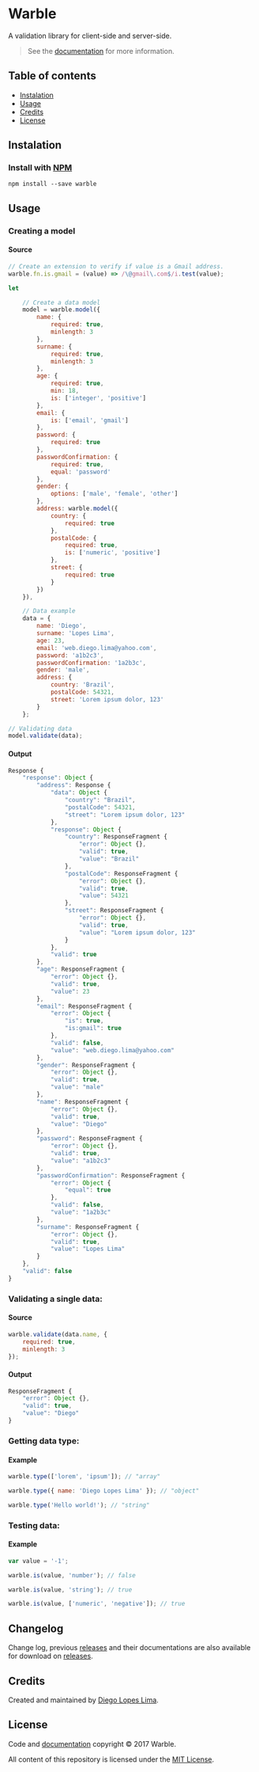 # Warble

A validation library for client-side and server-side.

> See the [documentation](https://github.com/DiegoLopesLima/warble/wiki/Documentation) for more information.

## Table of contents

- [Instalation](#instalation)
- [Usage](#usage)
- [Credits](#credits)
- [License](#license)

## Instalation

### Install with [NPM](https://www.npmjs.com/package/warble)

```
npm install --save warble
```

## Usage

### Creating a model

#### Source

```javascript
// Create an extension to verify if value is a Gmail address.
warble.fn.is.gmail = (value) => /\@gmail\.com$/i.test(value);

let

	// Create a data model
	model = warble.model({
		name: {
			required: true,
			minlength: 3
		},
		surname: {
			required: true,
			minlength: 3
		},
		age: {
			required: true,
			min: 18,
			is: ['integer', 'positive']
		},
		email: {
			is: ['email', 'gmail']
		},
		password: {
			required: true
		},
		passwordConfirmation: {
			required: true,
			equal: 'password'
		},
		gender: {
			options: ['male', 'female', 'other']
		},
		address: warble.model({
			country: {
				required: true
			},
			postalCode: {
				required: true,
				is: ['numeric', 'positive']
			},
			street: {
				required: true
			}
		})
	}),

	// Data example
	data = {
		name: 'Diego',
		surname: 'Lopes Lima',
		age: 23,
		email: 'web.diego.lima@yahoo.com',
		password: 'a1b2c3',
		passwordConfirmation: '1a2b3c',
		gender: 'male',
		address: {
			country: 'Brazil',
			postalCode: 54321,
			street: 'Lorem ipsum dolor, 123'
		}
	};

// Validating data
model.validate(data);
```

#### Output

```javascript
Response {
	"response": Object {
		"address": Response {
			"data": Object {
				"country": "Brazil",
				"postalCode": 54321,
				"street": "Lorem ipsum dolor, 123"
			},
			"response": Object {
				"country": ResponseFragment {
					"error": Object {},
					"valid": true,
					"value": "Brazil"
				},
				"postalCode": ResponseFragment {
					"error": Object {},
					"valid": true,
					"value": 54321
				},
				"street": ResponseFragment {
					"error": Object {},
					"valid": true,
					"value": "Lorem ipsum dolor, 123"
				}
			},
			"valid": true
		},
		"age": ResponseFragment {
			"error": Object {},
			"valid": true,
			"value": 23
		},
		"email": ResponseFragment {
			"error": Object {
				"is": true,
				"is:gmail": true
			},
			"valid": false,
			"value": "web.diego.lima@yahoo.com"
		},
		"gender": ResponseFragment {
			"error": Object {},
			"valid": true,
			"value": "male"
		},
		"name": ResponseFragment {
			"error": Object {},
			"valid": true,
			"value": "Diego"
		},
		"password": ResponseFragment {
			"error": Object {},
			"valid": true,
			"value": "a1b2c3"
		},
		"passwordConfirmation": ResponseFragment {
			"error": Object {
				"equal": true
			},
			"valid": false,
			"value": "1a2b3c"
		},
		"surname": ResponseFragment {
			"error": Object {},
			"valid": true,
			"value": "Lopes Lima"
		}
	},
	"valid": false
}
```

### Validating a single data:

#### Source

```javascript
warble.validate(data.name, {
	required: true,
	minlength: 3
});
```

#### Output

```javascript
ResponseFragment {
	"error": Object {},
	"valid": true,
	"value": "Diego"
}
```

### Getting data type:

#### Example
```javascript
warble.type(['lorem', 'ipsum']); // "array"

warble.type({ name: 'Diego Lopes Lima' }); // "object"

warble.type('Hello world!'); // "string"
```

### Testing data:

#### Example
```javascript
var value = '-1';

warble.is(value, 'number'); // false

warble.is(value, 'string'); // true

warble.is(value, ['numeric', 'negative']); // true
```

## Changelog

Change log, previous [releases](https://github.com/DiegoLopesLima/warble/releases) and their documentations are also available for download on [releases](https://github.com/DiegoLopesLima/warble/releases).

## Credits

Created and maintained by [Diego Lopes Lima](https://github.com/DiegoLopesLima).

## License

Code and [documentation](https://github.com/DiegoLopesLima/warble/wiki/Documentation) copyright © 2017 Warble.

All content of this repository is licensed under the [MIT License](https://github.com/DiegoLopesLima/warble/blob/master/LICENSE.md).
